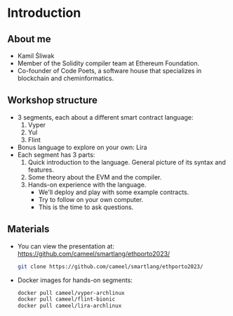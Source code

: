 # Introduction

## About me

- Kamil Śliwak
- Member of the Solidity compiler team at Ethereum Foundation.
- Co-founder of Code Poets, a software house that specializes in blockchain and cheminformatics.

## Workshop structure
- 3 segments, each about a different smart contract language:
    1. Vyper
    1. Yul
    1. Flint
- Bonus language to explore on your own: Lira
- Each segment has 3 parts:
    1. Quick introduction to the language. General picture of its syntax and features.
    1. Some theory about the EVM and the compiler.
    1. Hands-on experience with the language.
        - We'll deploy and play with some example contracts.
        - Try to follow on your own computer.
        - This is the time to ask questions.

## Materials
- You can view the presentation at: https://github.com/cameel/smartlang/ethporto2023/
    ```bash
    git clone https://github.com/cameel/smartlang/ethporto2023/
    ```
- Docker images for hands-on segments:
    ```bash
    docker pull cameel/vyper-archlinux
    docker pull cameel/flint-bionic
    docker pull cameel/lira-archlinux
    ```
